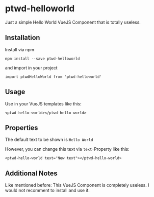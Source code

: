 # ptwd-helloworld

Just a simple Hello World VueJS Component that is totally useless.

## Installation

Install via npm

```
npm install --save ptwd-helloworld
```

and import in your project

```
import ptwdHelloWorld from 'ptwd-helloworld'
```

## Usage

Use in your VueJS templates like this:

```
<ptwd-hello-world></ptwd-hello-world>
```

## Properties

The default text to be shown is `Hello World`

However, you can change this text via `text`-Property like this:

```
<ptwd-hello-world text="New text"></ptwd-hello-world>
```

## Additional Notes

Like mentioned before: This VueJS Component is completely useless. I would not recomment to install and use it. 